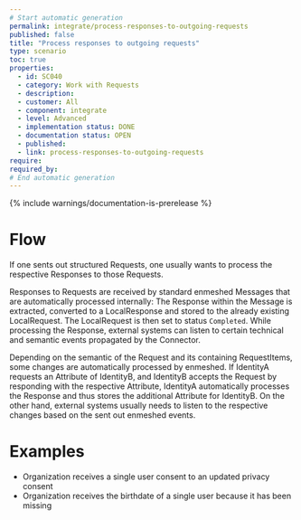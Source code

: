 ```yaml
---
# Start automatic generation
permalink: integrate/process-responses-to-outgoing-requests
published: false
title: "Process responses to outgoing requests"
type: scenario
toc: true
properties:
  - id: SC040
  - category: Work with Requests
  - description:
  - customer: All
  - component: integrate
  - level: Advanced
  - implementation status: DONE
  - documentation status: OPEN
  - published:
  - link: process-responses-to-outgoing-requests
require:
required_by:
# End automatic generation
---
```


{% include warnings/documentation-is-prerelease %}

# Flow

If one sents out structured Requests, one usually wants to process the respective Responses to those Requests.

Responses to Requests are received by standard enmeshed Messages that are automatically processed internally: The Response within the Message is extracted, converted to a LocalResponse and stored to the already existing LocalRequest. The LocalRequest is then set to status `Completed`. While processing the Response, external systems can listen to certain technical and semantic events propagated by the Connector.

Depending on the semantic of the Request and its containing RequestItems, some changes are automatically processed by enmeshed. If IdentityA requests an Attribute of IdentityB, and IdentityB accepts the Request by responding with the respective Attribute, IdentityA automatically processes the Response and thus stores the additional Attribute for IdentityB. On the other hand, external systems usually needs to listen to the respective changes based on the sent out enmeshed events.

# Examples

- Organization receives a single user consent to an updated privacy consent
- Organization receives the birthdate of a single user because it has been missing
